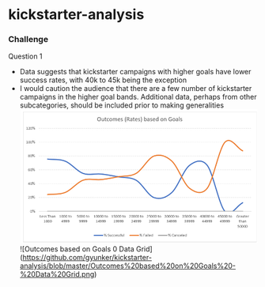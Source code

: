 # kickstarter-analysis

### Challenge
Question 1
- Data suggests that kickstarter campaigns with higher goals have lower success rates, with 40k to 45k being the exception
- I would caution the audience that there are a few number of kickstarter campaigns in the higher goal bands.  Additional data, perhaps from other subcategories, should be included prior to making generalities
![Outcomes based on Goals - Graph](https://github.com/gyunker/kickstarter-analysis/blob/master/Outcomes%20based%20on%20Goals.png)
![Outcomes based on Goals 0 Data Grid] (https://github.com/gyunker/kickstarter-analysis/blob/master/Outcomes%20based%20on%20Goals%20-%20Data%20Grid.png)
